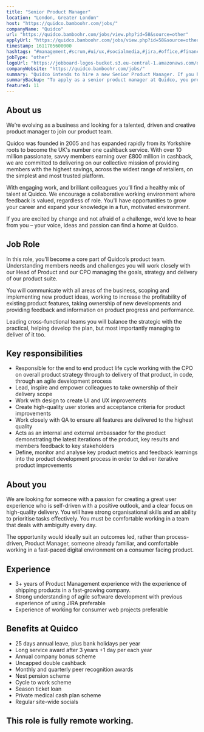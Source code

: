 ```yaml
---
title: "Senior Product Manager"
location: "London, Greater London"
host: "https://quidco.bamboohr.com/jobs/"
companyName: "Quidco"
url: "https://quidco.bamboohr.com/jobs/view.php?id=58&source=other"
applyUrl: "https://quidco.bamboohr.com/jobs/view.php?id=58&source=other"
timestamp: 1611705600000
hashtags: "#management,#scrum,#ui/ux,#socialmedia,#jira,#office,#finance,#monitoring"
jobType: "other"
logoUrl: "https://jobboard-logos-bucket.s3.eu-central-1.amazonaws.com/quidco"
companyWebsite: "https://quidco.bamboohr.com/jobs/"
summary: "Quidco intends to hire a new Senior Product Manager. If you have 3+ years of Product Management experience with the experience of shipping products in a fast-growing company, consider applying."
summaryBackup: "To apply as a senior product manager at Quidco, you preferably need to have some knowledge of: #management, #scrum, #ui/ux."
featured: 11
---
```


## About us 

We’re evolving as a business and looking for a talented, driven and creative product manager to join our product team. 

Quidco was founded in 2005 and has expanded rapidly from its Yorkshire roots to become the UK's number one cashback service. With over 10 million passionate, savvy members earning over £800 million in cashback, we are committed to delivering on our collective mission of providing members with the highest savings, across the widest range of retailers, on the simplest and most trusted platform. 

With engaging work, and brilliant colleagues you’ll find a healthy mix of talent at Quidco. We encourage a collaborative working environment where feedback is valued, regardless of role. You'll have opportunities to grow your career and expand your knowledge in a fun, motivated environment.

If you are excited by change and not afraid of a challenge, we’d love to hear from you – your voice, ideas and passion can find a home at Quidco.

## Job Role

In this role, you’ll become a core part of Quidco’s product team. Understanding members needs and challenges you will work closely with our Head of Product and our CPO managing the goals, strategy and delivery of our product suite. 

You will communicate with all areas of the business, scoping and implementing new product ideas, working to increase the profitability of existing product features, taking ownership of new developments and providing feedback and information on product progress and performance.

Leading cross-functional teams you will balance the strategic with the practical, helping develop the plan, but most importantly managing to deliver of it too. 

## Key responsibilities

*   Responsible for the end to end product life cycle working with the CPO on overall product strategy through to delivery of that product, in code, through an agile development process
*   Lead, inspire and empower colleagues to take ownership of their delivery scope
*   Work with design to create UI and UX improvements 
*   Create high-quality user stories and acceptance criteria for product improvements
*   Work closely with QA to ensure all features are delivered to the highest quality
*   Acts as an internal and external ambassador for the product demonstrating the latest iterations of the product, key results and members feedback to key stakeholders
*   Define, monitor and analyse key product metrics and feedback learnings into the product development process in order to deliver iterative product improvements 

## About you

We are looking for someone with a passion for creating a great user experience who is self-driven with a positive outlook, and a clear focus on high-quality delivery. You will have strong organisational skills and an ability to prioritise tasks effectively. You must be comfortable working in a team that deals with ambiguity every day. 

The opportunity would ideally suit an outcomes led, rather than process-driven, Product Manager, someone already familiar, and comfortable working in a fast-paced digital environment on a consumer facing product.

## Experience

*   3+ years of Product Management experience with the experience of shipping products in a fast-growing company. 
*   Strong understanding of agile software development with previous experience of using JIRA preferable
*   Experience of working for consumer web projects preferable

## Benefits at Quidco 

*   25 days annual leave, plus bank holidays per year
*   Long service award after 3 years +1 day per each year
*   Annual company bonus scheme
*   Uncapped double cashback
*   Monthly and quarterly peer recognition awards
*   Nest pension scheme
*   Cycle to work scheme 
*   Season ticket loan
*   Private medical cash plan scheme
*   Regular site-wide socials

## This role is fully remote working.
